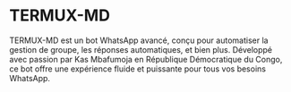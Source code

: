 # TERMUX-MD
TERMUX-MD est un bot WhatsApp avancé, conçu pour automatiser la gestion de groupe, les réponses automatiques, et bien plus. Développé avec passion par Kas Mbafumoja en République Démocratique du Congo, ce bot offre une expérience fluide et puissante pour tous vos besoins WhatsApp.
